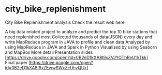# city_bike_replenishment
City Bike Replenishment analysis
Check the result web here

A big data related project to analyze and predict the top 10 bike stations that need replenished most
Collected thousands of data(JSON) every day and write MapReduce program in JAVA to profile and clean data
Analyzed by using MapReduce in JAVA and Spark in Python
Visualized by using Seaborn and MapBox
More detail
Presentation slides [https://drive.google.com/open?id=0B2eD1kXA8I9xZVJYOThReU1hTkk]
Final paper [https://drive.google.com/open?id=0B2eD1kXA8I9xZEwwSWxZcUhvQUk]
